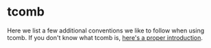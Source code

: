 # tcomb

Here we list a few additional conventions we like to follow when using tcomb. If you don't know what tcomb is, [here's a proper introduction](frontend/javascript/typing_js.md).